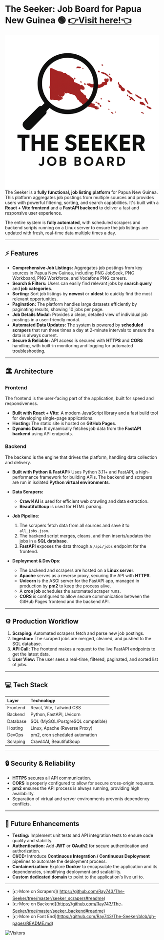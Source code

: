 # The Seeker: Job Board for Papua New Guinea 🟢 [👉Visit here\!👈](https://ray743.github.io/The-Seeker/)
![Seeker Logo](/logo.png)
The Seeker is a **fully functional, job listing platform** for Papua New Guinea. This platform aggregates job postings from multiple sources and provides users with powerful filtering, sorting, and search capabilities. It's built with a **React + Vite frontend** and a **FastAPI backend** to deliver a fast and responsive user experience.

The entire system is **fully automated**, with scheduled scrapers and backend scripts running on a Linux server to ensure the job listings are updated with fresh, real-time data multiple times a day.

-----

## ⚡ Features

  * **Comprehensive Job Listings:** Aggregates job postings from key sources in Papua New Guinea, including PNG JobSeek, PNG Workboard, PNG Workforce, and Vodafone PNG careers.
  * **Search & Filters:** Users can easily find relevant jobs by **search query** and **job categories**.
  * **Sorting:** Sort job listings by **newest** or **oldest** to quickly find the most relevant opportunities.
  * **Pagination:** The platform handles large datasets efficiently by paginating results, showing 10 jobs per page.
  * **Job Details Modal:** Provides a clean, detailed view of individual job postings in a user-friendly modal.
  * **Automated Data Updates:** The system is powered by **scheduled scrapers** that run three times a day at 2-minute intervals to ensure the data is always current.
  * **Secure & Reliable:** API access is secured with **HTTPS** and **CORS** handling, with built-in monitoring and logging for automated troubleshooting.

-----

## 🏛️ Architecture

### **Frontend**

The frontend is the user-facing part of the application, built for speed and responsiveness.

  * **Built with React + Vite:** A modern JavaScript library and a fast build tool for developing single-page applications.
  * **Hosting:** The static site is hosted on **GitHub Pages**.
  * **Dynamic Data:** It dynamically fetches job data from the **FastAPI backend** using API endpoints.

### **Backend**

The backend is the engine that drives the platform, handling data collection and delivery.

  * **Built with Python & FastAPI:** Uses Python 3.11+ and FastAPI, a high-performance framework for building APIs. The backend and scrapers are run in isolated **Python virtual environments**.
  * **Data Scrapers:**
      * **Crawl4AI** is used for efficient web crawling and data extraction.
      * **BeautifulSoup** is used for HTML parsing.
     
  * **Job Pipeline:**
    1.  The scrapers fetch data from all sources and save it to `all_jobs.json`.
    2.  The backend script merges, cleans, and then inserts/updates the jobs in a **SQL database**.
    3.  **FastAPI** exposes the data through a `/api/jobs` endpoint for the frontend.
  * **Deployment & DevOps:**
      * The backend and scrapers are hosted on a **Linux server**.
      * **Apache** serves as a reverse proxy, securing the API with **HTTPS**.
      * **Uvicorn** is the ASGI server for the FastAPI app, managed in production by **pm2** to keep the process alive.
      * A **cron job** schedules the automated scraper runs.
      * **CORS** is configured to allow secure communication between the GitHub Pages frontend and the backend API.

-----

## ⚙️ Production Workflow

1.  **Scraping:** Automated scrapers fetch and parse new job postings.
2.  **Ingestion:** The scraped jobs are merged, cleaned, and pushed to the SQL database.
3.  **API Call:** The frontend makes a request to the live FastAPI endpoints to get the latest data.
4.  **User View:** The user sees a real-time, filtered, paginated, and sorted list of jobs.

-----

## 💻 Tech Stack

| Layer | Technology |
| :--- | :--- |
| Frontend | React, Vite, Tailwind CSS |
| Backend | Python, FastAPI, Uvicorn |
| Database | SQL (MySQL/PostgreSQL compatible) |
| Hosting | Linux, Apache (Reverse Proxy) |
| DevOps | pm2, cron scheduled automation |
| Scraping | Crawl4AI, BeautifulSoup |

-----

## 🔒 Security & Reliability

  * **HTTPS** secures all API communication.
  * **CORS** is properly configured to allow for secure cross-origin requests.
  * **pm2** ensures the API process is always running, providing high availability.
  * Separation of virtual and server environments prevents dependency conflicts.

-----

## 🚧 Future Enhancements

  * **Testing:** Implement unit tests and API integration tests to ensure code quality and stability.
  * **Authentication:** Add **JWT** or **OAuth2** for secure authentication and authorization.
  * **CI/CD:** Introduce **Continuous Integration / Continuous Deployment** pipelines to automate the deployment process.
  * **Containerization:** Explore **Docker** to encapsulate the application and its dependencies, simplifying deployment and scalability.
  * **Custom dedicated domain** to point to the application's live url to.

-----
 * [👉More on Scrapers\]( https://github.com/Ray743/The-Seeker/tree/master/seeker_scrapers#readme)
 * [👉More on Backend\](https://github.com/Ray743/The-Seeker/tree/master/seeker_backend#readme)
 * [👉More on Font End\](https://github.com/Ray743/The-Seeker/blob/gh-pages/README.md)

![Visitors](https://visitor-badge.laobi.icu/badge?page_id=Ray743.The-Seeker/)
